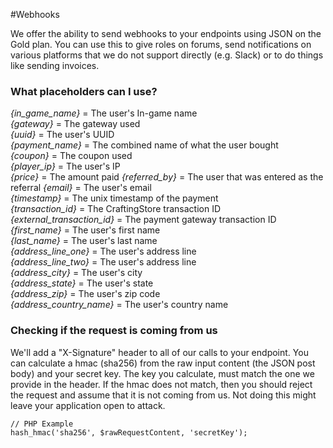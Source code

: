 #Webhooks

We offer the ability to send webhooks to your endpoints using JSON on the Gold plan. You can use this to give roles on forums, send notifications on various platforms that we do not support directly (e.g. Slack) or to do things like sending invoices.

### What placeholders can I use?
*{in_game_name}* = The user's In-game name  
*{gateway}* = The gateway used  
*{uuid}* = The user's UUID  
*{payment_name}* = The combined name of what the user bought    
*{coupon}* = The coupon used    
*{player_ip}* = The user's IP   
*{price}* = The amount paid 
*{referred_by}* = The user that was entered as the referral 
*{email}* = The user's email    
*{timestamp}* = The unix timestamp of the payment   
*{transaction_id}* = The CraftingStore transaction ID   
*{external_transaction_id}* = The payment gateway transaction ID    
*{first_name}* = The user's first name  
*{last_name}* = The user's last name    
*{address_line_one}* = The user's address line  
*{address_line_two}* = The user's address line  
*{address_city}* = The user's city  
*{address_state}* = The user's state    
*{address_zip}* = The user's zip code    
*{address_country_name}* = The user's country name  

### Checking if the request is coming from us
We'll add a "X-Signature" header to all of our calls to your endpoint. You can calculate a hmac (sha256) from the raw input content (the JSON post body) and your secret key. The key you calculate, must match the one we provide in the header. If the hmac does not match, then you should reject the request and assume that it is not coming from us. Not doing this might leave your application open to attack.

```
// PHP Example
hash_hmac('sha256', $rawRequestContent, 'secretKey');
```
